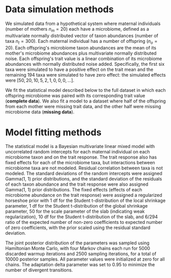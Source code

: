 # Data simulation methods

We simulated data from a hypothetical system where maternal individuals (number of mothers $n_m = 20$) each have a microbiome, defined as a multivariate normally distributed vector of taxon abundances (number of taxa $n_t = 300$). Each maternal individual has a number of offspring ($n_o = 20$). Each offspring's microbiome taxon abundances are the mean of its mother's microbiome abundances plus multivariate normally distributed noise. Each offspring's trait value is a linear combination of its microbiome abundances with normally distributed noise added. Specifically, the first six taxa were simulated to have a positive effect on the trait mean and the remaining 194 taxa were simulated to have zero effect: the simulated effects were $[50, 20, 10, 5, 2, 1, 0, 0, 0, ...]$.

We fit the statistical model described below to the full dataset in which each offspring microbiome was paired with its corresponding trait value (**complete data**). We also fit a model to a dataset where half of the offspring from each mother were missing trait data, and the other half were missing microbiome data (**missing data**). 

# Model fitting methods

The statistical model is a Bayesian multivariate linear mixed model with uncorrelated random intercepts for each maternal individual on each microbiome taxon and on the trait response. The trait response also has fixed effects for each of the microbiome taxa, but interactions between microbiome taxa are not modeled. Residual correlation between taxa is not modeled. The standard deviations of the random intercepts were assigned Gamma(1, 1) prior distributions, and the standard deviation of the residuals of each taxon abundance and the trait response were also assigned Gamma(1, 1) prior distributions. The fixed effects (effects of each microbiome abundance on the trait response) were assigned a regularized horseshoe prior with 1 df for the Student t-distribution of the local shrinkage parameter, 1 df for the Student t-distribution of the global shrinkage parameter, 50 for the scale parameter of the slab (indicating weak regularization), 10 df for the Student t-distribution of the slab, and 6/294 ratio of the expected number of non-zero coefficients to expected number of zero coefficients, with the prior scaled using the residual standard deviation.

The joint posterior distribution of the parameters was sampled using Hamiltonian Monte Carlo, with four Markov chains each run for 5000 discarded warmup iterations and 2500 sampling iterations, for a total of 10000 posterior samples. All parameter values were initialized at zero for all chains. The adaptation delta parameter was set to 0.95 to minimize the number of divergent transitions.
